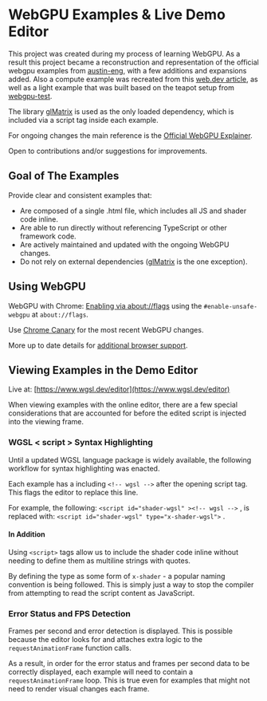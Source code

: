# WebGPU Examples & Live Demo Editor

This project was created during my process of learning WebGPU.
As a result this project became a reconstruction and representation of the official webgpu examples from [austin-eng](https://github.com/austinEng/webgpu-samples), with a few additions and expansions added.
Also a compute example was recreated from this [web.dev article](https://web.dev/gpu-compute/), as well as a light example that was built based on the teapot setup from [webgpu-test](https://github.com/cx20/webgpu-test).

The library [glMatrix](https://github.com/toji/gl-matrix) is used as the only loaded dependency, which is included via a script tag inside each example. 

For ongoing changes the main reference is the [Official WebGPU Explainer](https://gpuweb.github.io/gpuweb/explainer/).

Open to contributions and/or suggestions for improvements.


## Goal of The Examples

Provide clear and consistent examples that:

- Are composed of a single .html file, which includes all JS and shader code inline.
- Are able to run directly without referencing TypeScript or other framework code.
- Are actively maintained and updated with the ongoing WebGPU changes.
- Do not rely on external dependencies ([glMatrix](https://github.com/toji/gl-matrix) is the one exception).


## Using WebGPU

WebGPU with Chrome: [Enabling via about://flags](https://developer.chrome.com/en/docs/web-platform/webgpu/#enabling-via-aboutflags) using the   `#enable-unsafe-webgpu`  at  `about://flags`.

Use [Chrome Canary](https://www.google.com/chrome/canary/) for the most recent WebGPU changes.

More up to date details for [additional browser support](%28https://caniuse.com/webgpu%29).


## Viewing Examples in the Demo Editor

Live at: [https://www.wgsl.dev/editor](https://www.wgsl.dev/editor)

When viewing examples with the online editor, there are a few special considerations that are accounted for before the edited script is injected into the viewing frame.


### WGSL < script > Syntax Highlighting

Until a updated WGSL language package is widely available, the following workflow for syntax highlighting was enacted.

Each example has a including `<!-- wgsl -->` after the opening script tag.
This flags the editor to replace this line.

For example, the following: `<script id="shader-wgsl" ><!-- wgsl -->` ,
is replaced with: `<script id="shader-wgsl" type="x-shader-wgsl">` .


#### In Addition

Using `<script>` tags allow us to include the shader code inline without needing to define them as multiline strings with quotes. 

By defining the type as some form of `x-shader` - a popular naming convention is being followed.
This is simply just a way to stop the compiler from attempting to read the script content as JavaScript.


### Error Status and FPS Detection

Frames per second and error detection is displayed.
This is possible because the editor looks for and attaches extra logic to the `requestAnimationFrame` function calls.

As a result, in order for the error status and frames per second data to be correctly displayed, each example will need to contain a `requestAnimationFrame` loop. This is true even for examples that might not need to render visual changes each frame. 
